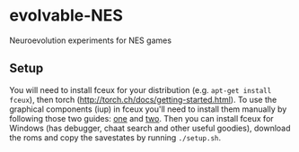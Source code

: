 # evolvable-NES
Neuroevolution experiments for NES games

## Setup
You will need to install fceux for your distribution (e.g. `apt-get install fceux`), then torch (http://torch.ch/docs/getting-started.html).
To use the graphical components (iup) in fceux you'll need to install them manually by following those two guides: [one](https://github.com/henix/blog.henix.info/blob/master/unused/oldblogs/install-iuplua-on-linux.md) and [two](https://raw.githubusercontent.com/asfdfdfd/fceux/master/README-SDL). Then you can install fceux for Windows (has debugger, chaat search and other useful goodies), download the roms and copy the savestates by running `./setup.sh`.
